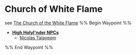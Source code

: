 # Church of White Flame

see [The Church of the White Flame](..\..\..\..\..\Notes%20on%20the%20Multiverse\Inner\Alaturmen\About%20People\Nations\Holyl'nds\The%20Church%20of%20the%20White%20Flame.md)
%% Begin Waypoint %%

* **[High Holyl'nder NPCs](High%20Holyl'nder%20NPCs.md)**
  * [Nicolas Talaveem](Nicolas%20Talaveem.md)

%% End Waypoint %%
